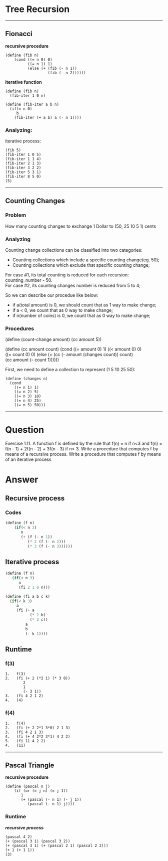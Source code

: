 # Tree Recursion
---
## Fionacci

**recursive procedure**

    (define (fib n)  
        (cond ((= n 0) 0)  
              ((= n 1) 1)  
              (else (+ (fib (- n 1)) 
                       (fib (- n 2))))))

**iterative function**

```
(define (fib n)
  (fib-iter 1 0 n)

(define (fib-iter a b n)
  (if(= n 0)
     b
    (fib-iter (+ a b) a (- n 1))))
```
### Analyzing:             
iterative process:

	(fib 5)
	(fib-iter 1 0 5)
	(fib-iter 1 1 4)
	(fib-iter 2 1 3)
	(fib-iter 3 2 2)
	(fib-iter 5 3 1)
	(fib-iter 8 5 0)
	(5)
---
## Counting Changes

### Problem
How many counting changes to exchange 1 Dollar to (50, 25 10 5 1) cents

### Analyzing
Counting change collections can be classified into two categories:  
* Counting collections which include a specific counting change(eg. 50);  
* Counting collections which exclude that specific counting change;

For case #1, its total counting is reduced for each recursion: counting_number - 50.  
For case #2, its counting changes number is reduced from 5 to 4;

So we can describe our procedue like below:  
* if a(total amount) is 0, we should count that as 1 way to make change;  
* if a < 0, we count that as 0 way to make change;  
* if n(number of coins) is 0, we count that as 0 way to make change;  

### Procedures
(define (count-change amount)
        (cc amount 5))

(define (cc amount count)
  (cond ((= amount 0) 1)
        ((< amount 0) 0)  	
        ((= count  0) 0)
        (else (+ 
               (cc (- amount (changes count)) count)  
               (cc amount (- count 1))))))

First, we need to define a collection to represent (1 5 10 25 50):

```
(define (changes n)
  (cond 
    ((= n 1) 1)
    ((= n 2) 5)
    ((= n 3) 10)
    ((= n 4) 25)
    ((= n 5) 50)))	
```
---
# Question
Exercise 1.11.  A function f is defined by the rule that f(n) = n if n<3 and f(n) = f(n - 1) + 2f(n - 2) + 3f(n - 3) if n> 3. Write a procedure that computes f by means of a recursive process. Write a procedure that computes f by means of an iterative process

# Answer
## Recursive process
### Codes
```scheme
(define (f n)
    (if(< n 3)
       n
       (+ (f (- n 1)) 
          (* 2 (f (- n 2)))
          (* 3 (f (- n 3))))))
```
## Iterative process
```scheme
(define (f n)
   (if(< n 3)
      n
      (fi 2 1 0 n)))

(define (fi a b c k)
  (if(< k 3)
     a
     (fi (+ a
           (* 2 b)
           (* 3 c))
         a 
         b
         (- k 1))))
```
## Runtime
### f(3)

```
1.   f(3)
2.   (fi (+ 2 (*2 1) (* 3 0))
        2 
        1 
        (- 3 1))
3.   (fi 4 2 1 2)
4.   (4)
```

### f(4)

```
1.   f(4)
2.   (fi (+ 2 2*1 3*0) 2 1 3)
3.   (fi 4 2 1 3)
4.   (fi (+ 4 2*2 3*1) 4 2 2)
5.   (fi 11 4 2 2)
4.   (11)
```

---
## Pascal Triangle
**recursive procedure**

```              
(define (pascal n j) 
    (if (or (= j n) (= j 1))
       1
       (+ (pascal (- n 1) (- j 1))
          (pascal (- n 1) j))))
```
### Runtime  
_**recursive process**_

    (pascal 4 2)
    (+ (pascal 3 1) (pascal 3 2))
    (+ (pascal 3 1) (+ (pascal 2 1) (pascal 2 2)))    
    (+ 1 (+ 1 1))
    (3)
